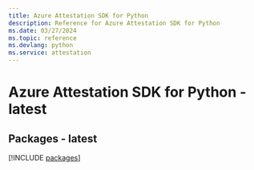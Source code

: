 ```yaml
---
title: Azure Attestation SDK for Python
description: Reference for Azure Attestation SDK for Python
ms.date: 03/27/2024
ms.topic: reference
ms.devlang: python
ms.service: attestation
---
```

# Azure Attestation SDK for Python - latest
## Packages - latest
[!INCLUDE [packages](attestation-index.md)]
